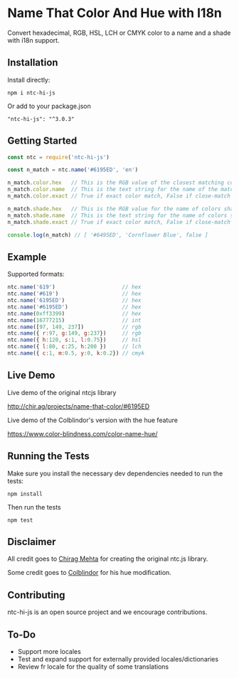 # Name That Color And Hue with I18n

Convert hexadecimal, RGB, HSL, LCH or CMYK color to a name and a shade with i18n support.

## Installation

Install directly:
```
npm i ntc-hi-js
```

Or add to your package.json
```
"ntc-hi-js": "^3.0.3"
```

## Getting Started

```javascript
const ntc = require('ntc-hi-js')

const n_match = ntc.name('#6195ED', 'en')

n_match.color.hex   // This is the RGB value of the closest matching color
n_match.color.name  // This is the text string for the name of the match
n_match.color.exact // True if exact color match, False if close-match

n_match.shade.hex   // This is the RGB value for the name of colors shade
n_match.shade.name  // This is the text string for the name of colors shade
n_match.shade.exact // True if exact color match, False if close-match

console.log(n_match) // [ '#6495ED', 'Cornflower Blue', false ]
```

## Example

Supported formats:
```javascript
ntc.name('619')                     // hex
ntc.name('#619')                    // hex
ntc.name('6195ED')                  // hex
ntc.name('#6195ED')                 // hex
ntc.name(0xff3399)                  // hex
ntc.name(16777215)                  // int
ntc.name([97, 149, 237])            // rgb
ntc.name({ r:97, g:149, g:237})     // rgb
ntc.name({ h:120, s:1, l:0.75})     // hsl
ntc.name({ l:80, c:25, h:200 })     // lch
ntc.name({ c:1, m:0.5, y:0, k:0.2}) // cmyk
```

## Live Demo

Live demo of the original ntcjs library

http://chir.ag/projects/name-that-color/#6195ED

Live demo of the Colblindor's version with the hue feature

https://www.color-blindness.com/color-name-hue/

## Running the Tests

Make sure you install the necessary dev dependencies needed to run the tests:

```
npm install
```

Then run the tests

```
npm test
```

## Disclaimer

All credit goes to [Chirag Mehta](http://chir.ag/about) for creating the original ntc.js library.

Some credit goes to [Colblindor](https://www.color-blindness.com/color-name-hue/) for his
hue modification.

## Contributing

ntc-hi-js is an open source project and we encourage contributions.

## To-Do

* Support more locales
* Test and expand support for externally provided locales/dictionaries
* Review fr locale for the quality of some translations
